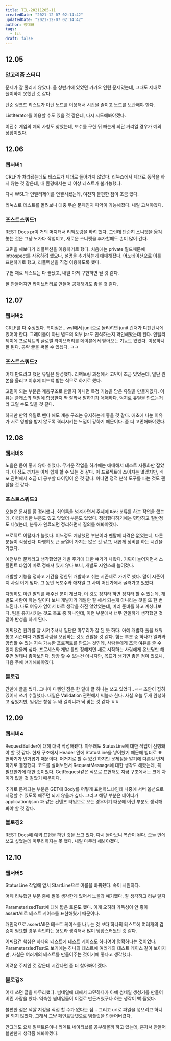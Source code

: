 ```yaml
---
title: TIL-20211205~11
createdDate: "2021-12-07 02:14:42"
updatedDate: "2021-12-07 02:14:42"
author: 정대화
tags:
  - til
draft: false
---
```


## 12.05

### 알고리즘 스터디

문제가 잘 풀리지 않았다. 올 상반기에 있었던 카카오 인턴 문제였는데, 그때도 제대로 풀이하지 못했던 것 같다.

단순 링크드 리스트가 아닌 노드를 이용해서 시간을 줄이고 노드를 보관해야 한다.

ListIterator를 이용할 수도 있을 것 같은데, 다시 시도해봐야겠다.

이진수 게임의 예외 사항도 찾았는데, 보수를 구한 뒤 빼는게 최단 거리일 경우가 예외 상황이었다.

## 12.06

### 웹서버1

CRLF가 처리됐는데도 테스트가 제대로 돌아가지 않았다. 리눅스에서 제대로 동작을 하지 않는 것 같은데, 내 환경에서는 더 이상 테스트가 불가능했다.

다시 WSL과 인텔리제이를 연결시켰는데, 여전히 불편한 점이 조금 있다.

리눅스로 테스트를 돌려보니 대충 무슨 문제인지 파악이 가능해졌다. 내일 고쳐야겠다.

### 포스트스쿼드1

REST Docs pr이 거의 머지돼서 리팩토링을 하려 했다. 그런데 단순히 스니펫을 옮겨 놓는 것은 그냥 노가다 작업이고, 새로운 스니펫을 추가할때도 손이 많이 간다.

고민을 해보다가 리플렉션을 이용하기로 했다. 처음에는 private 필드때문에 Introspect를 사용하려 했으나, 설명을 추가하는게 애매해졌다. 어노테이션으로 이를 표현하기로 했고, 리플렉션을 직접 이용하도록 했다.

구현 재료 테스트는 다 끝났고, 내일 마저 구현하면 될 것 같다.

잘 만들어지면 라이브러리로 만들어 공개해봐도 좋을 것 같다.

## 12.07

### 웹서버2

CRLF를 다 수정했다. 특이점은.. wsl에서 junit으로 돌리려면 junit 런쳐가 디펜던시에 있어야 한다. 그레이들이 아닌 별도의 외부 jar도 인식하는지 확인해봤는데 된다. 인텔리제이에 프로젝트의 글로벌 라이브러리를 메이븐에서 받아오는 기능도 있었다. 이용하니 잘 된다. 공략 글을 써볼 수 있겠다. ㅋㅋ

### 포스트스쿼드2

어제 만드려고 했던 유틸은 완성했다. 리팩토링 과정에서 고민이 조금 있었는데, 일단 원본을 올리고 이후에 피드백 받는 식으로 하기로 했다.

고민이 되는 부분은 계층구조로 만들지 아니면 특정 기능을 담은 유틸을 만들지였다. 이유는 클래스의 책임에 합당한지 딱 잘라서 말하기가 애매하다. 억지로 유틸을 만드는거라 그럴 수도 있을 것 같다.

하지만 만약 유틸로 뺀다 해도 계층 구조는 유지하는게 좋을 것 같다. 애초에 나눈 이유가 서로 영향을 받지 않도록 격리시키는 느낌이 강하기 때문이다. 좀 더 고민해봐야겠다.

## 12.08

### 웹서버3

노을은 몸이 좋지 않아 쉬었다. 무거운 작업을 하기에는 애매해서 테스트 자동화만 잡았다. 이 정도 까지는 이제 쉽게 할 수 있는 것 같다. 이 프로젝트에 쓰이지는 않겠지만, 배포 관련해서 조금 더 공부할 타이밍이 온 것 같다. 아니면 정적 분석 도구를 파는 것도 괜찮을 것 같다.

### 포스트스쿼드3

오늘은 문서를 좀 정리했다. 회의록을 넘겨가면서 주제에 따라 분류를 하는 작업을 했는데, 아리까리한 부분도 있고 잊었더 부분도 있었다. 정리했다하기에는 민망하고 절반정도 나눴는데, 분류가 완료되면 정리하면서 질의를 해봐야겠다.

프로젝트 이탈자가 늘었다. 어느정도 예상했던 부분이라 멘탈에 타격은 없었는데, 다른 분들이 걱정됐다. 다행히도 큰 균열이 가지는 않은 것 같고, 새롭게 정비를 하는 시간을 가졌다.

예전부터 문제라고 생각했었던 개발 주기에 대한 얘기가 나왔다. 기획이 늘어지면서 스플린트 타임이 따로 정해져 있지 않다 보니, 개발도 자연스래 늘어졌다.

개발할 기능을 정하고 기간을 정한뒤 개발하고 쉬는 시즌제로 가기로 했다. 말이 시즌이지 사실 이게 맞다. 그 동안 폭포수와 애자일 그 사이 어딘가에서 굴러가고 있었다.

다행히도 이런 발의를 해주신 분이 계셨다. 이 것도 정치라 하면 정치라 할 수 있는데, 개발도 사람이 하는 일이다 보니 개발자가 개발만 잘 해서 되는게 아니라는 것을 또 한 번 느낀다. 나도 여유가 없어서 바로 생각을 하진 않았었는데, 미리 준비를 하고 계셨나보다. 팀을 유지시키는 것도 목표 중 하나인데, 이런 부분에서 너무 안일하게 생각했던 것 같아 반성을 하게 된다.

어찌됐건 환기를 잘 시켜주셔서 일단은 마무리가 잘 된 듯 하다. 아예 개발자 풀을 채워놓고 시즌마다 개발할사람을 모집하는 것도 괜찮을 것 같다. 힘든 부분 중 하나가 일과와 양립할 수 있는 지속 가능한 프로젝트를 만드는 것인데, 사람들에게 조금 여유를 줄 수 있지 않을까 싶다. 프로세스와 개발 틀만 정해지면 새로 시작하는 사람에게 온보딩만 해주면 될테니 좋아보인다. 당장 할 수 있는건 아니지만, 목표가 생기면 좋은 점이 있으니, 다음 주에 얘기해봐야겠다.

### 블로깅

간만에 글을 썼다. 그나마 다행인 점은 한 달에 글 하나는 쓰고 있었다..ㅋㅋ 초안이 잡혀있어서 쓰기 수월했다. 내일은 Validation 관련해서 써볼까 한다. 사실 오늘 두개 완성하고 싶었지만, 일정은 항상 두 배 걸리니까 딱 맞는 것 같다 ㅎㅎ

## 12.09

### 웹서버4

RequestBuilder에 대해 대략 작성해봤다. 아무래도 StatusLine에 대한 작업이 선행돼야 할 것 같다. 현재 구조에서 Header 안에 StatusLine을 넣어놨기 때문에 빌더로 표현하기가 번거롭기 때문이다. 어거지로 할 수 있긴 하지만 문제점을 알기에 다른걸 먼저 하기로 결정했다. 코드를 살펴보면서 RequestMessage에 대한 생각도 해봤는데, 꼭 필요한가에 대한 것이었다. GetRequest같은 식으로 표현해도 지금 구조에서는 크게 차이가 없을 것 같았기 때문이다.

추가로 문제되는 부분은 GET에 Body를 어떻게 표현하느냐인데 나중에 서버 옵션으로 지정할 수 있도록 해주면 되지 않을까 싶다. 그리고 해당 부분은 데이터가 application/json 과 같은 컨텐츠 타입으로 오는 경우이기 때문에 이런 부분도 생각해봐야 할 것 같다.

### 블로깅2

REST Docs에 예외 표현을 하던 것을 쓰고 있다. 다시 돌아보니 복습이 된다. 오늘 안에 쓰고 싶었는데 마무리하지는 못 했다. 내일 마무리 해봐야겠다.

## 12.10

### 웹서버5

StatusLine 작업에 앞서 StartLine으로 이름을 바꿔줬다. 속이 시원하다.

어제 리뷰했던 부분 중에 잘못 생각한게 있어서 노을과 얘기했다. 잘 생각하고 리뷰 달자

ParameterizedTest에 대해 짧은 토론도 했다. 이게 오히려 가독성이 안 좋아 assertAll로 테스트 케이스를 표현해뒀기 때문이다.

개인적으로 assertAll은 테스트 케이스를 나누는 것 보다 하나의 테스트에 여러개의 검증이 필요할 경우 확인하는 용도라 생각해서 많이 당황스러웠던 것 같다.

어찌됐건 핵심은 하나의 테스트에 테스트 케이스도 하나여야 명확하다는 것이었다. ParameterziedTest도 보기에는 하나의 테스트에 여러개의 테스트 케이스 같아 보이지만, 사실은 여러개의 테스트를 만들어주는 것이기에 좋다고 생각했다.

어려운 주제인 것 같은데 시간나면 좀 더 찾아봐야 겠다.

### 블로깅3

어제 쓰던 글을 마무리했다. 썸네일에 대해서 고민하다가 아예 썸네일 생성기를 만들어버린 사람을 봤다. 익숙한 썸네일들이 이걸로 만든거였구나 하는 생각이 빡 들었다.

불편한 점은 색깔 지정을 직접 할 수가 없다는 점... 그리고 url로 파일을 넣으려고 하니 잘 되지 않았다. 그래서 그냥 페인트닷넷으로 템플릿을 만들어버렸다.

안그래도 요새 일렉트론이나 리엑트 네이티브를 공부해볼까 하고 있는데, 혼자서 만들어볼만한지 생각좀 해봐야겠다.
